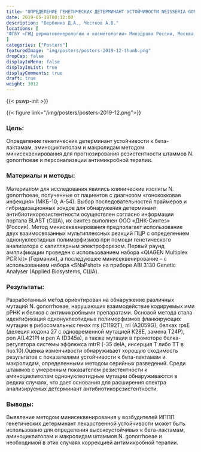 ```yaml
---
title: "ОПРЕДЕЛЕНИЕ ГЕНЕТИЧЕСКИХ ДЕТЕРМИНАНТ УСТОЙЧИВОСТИ NEISSERIA GONORRHOEAE К АНТИМИКРОБНЫМ ПРЕПАРАТАМ МЕТОДОМ МИНИСЕКВЕНИРОВАНИЯ"
date: 2019-05-19T00:12:00
description: "Вербенко Д.А., Честков А.В."
locations: [
"ФГБУ «ГНЦ дерматовенерологии и косметологии» Минздрава России, Москва, Россия"
]
categories: ["Posters"]
featuredImage: "img/posters/posters-2019-12-thumb.png"
dropCap: false
displayInMenu: false
displayInList: true
displayComments: true
draft: true
weight: 3012
---
```



{{< pswp-init >}}

{{< figure link="/img/posters/posters-2019-12.png">}}


### Цель:

Определение генетических детерминант устойчивости к бета-лактамам, аминоциклитолам и макролидам методом минисеквенирования для прогнозирования резистентности штаммов N. gonorrhoeae и персонализации антимикробной терапии.

### Материалы и методы: 

Материалом для исследования явились клинические изоляты N. gonorrhoeae, полученные от пациентов с диагнозом «гонококковая инфекция» (МКБ-10; А-54). Выбор последовательностей праймеров и гибридизационных зондов для обнаружения детерминант антибиотикорезистентности осуществлен согласно информации портала BLAST (США), их синтез выполнен ООО «ДНК-Синтез» (Россия). Метод минисеквенирования предполагает использование двух взаимосвязанных мультиплексных реакций ПЦР с определением однонуклеотидных полиморфизмов при помощи генетического анализатора с капиллярным электрофорезом. Первый раунд амплификации проведен с использованием набора «QIAGEN Multiplex PCR kit» (Германия), а последующее минисеквенирование – с использованием набора «SNaPshot» на приборе ABI 3130 Genetic Analyser (Applied Biosystems, США).

### Результаты: 

Разработанный метод ориентирован на обнаружение различных мутаций N. gonorrhoeae, нарушающих взаимодействие кодируемых ими рРНК и белков с антимикробными препаратами. Основой метода стала идентификация однонуклеотидных полиморфизмов фланкирующих мутации в рибосомальных генах rrs (С1192Т), rrl (A2059G), белках rpsE (делеция кодона 27 с одновременной мутацией К28Е, замена Т24Р), pon A(L421P) и pen A (D345a), а также мутации в промоторе белка-регулятора системы эффлюкса mtrR (-35 delA, инсерция Т либо ТТ в поз.10).Оценка изменчивости обнаруживает хорошую сходимость результатов с показателями устойчивости к бета-лактамам и макролидам, определенными методом серийных разведений. Среди штаммов с умеренным показателем резистентности к аминоциклитолам однонуклеотидные мутации обнаруживаются в редких случаях, что дает основания для расширения спектра анализируемых детерминант антибиотикорезистентности.

### Выводы: 

Выявление методом минисеквенирования у возбудителей ИППП генетических детерминант лекарственной устойчивости может быть использовано для определения высокоустойчивых к бета-лактамам, аминоциклитолам и макролидам штаммов N. gonorrhoeae и необходимой в этих случаях коррекцией антимикробной терапии.